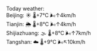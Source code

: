 Today weather:  
Beijing: ☀️   🌡️+7°C 🌬️↑4km/h  
Tianjin: 🌦   🌡️+8°C 🌬️↑4km/h  
Shijiazhuang: 🌫  🌡️+8°C 🌬️↑7km/h  
Tangshan: ☁️   🌡️+9°C 🌬️↖10km/h  
